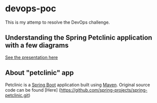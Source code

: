 # devops-poc
This is my attemp to resolve the DevOps challenge. 
## Understanding the Spring Petclinic application with a few diagrams
<a href="https://speakerdeck.com/michaelisvy/spring-petclinic-sample-application">See the presentation here</a>

## About "petclinic" app
Petclinic is a [Spring Boot](https://spring.io/guides/gs/spring-boot) application built using [Maven](https://spring.io/guides/gs/maven/).
Original source code can be found [Here] (https://github.com/spring-projects/spring-petclinic.git)
